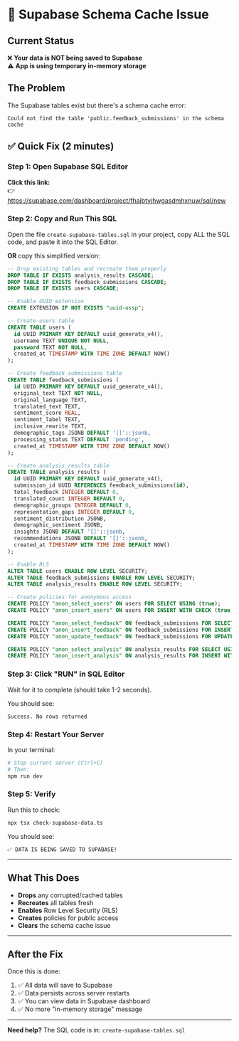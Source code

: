 # 🚨 Supabase Schema Cache Issue

## Current Status

❌ **Your data is NOT being saved to Supabase**  
⚠️ **App is using temporary in-memory storage**

## The Problem

The Supabase tables exist but there's a schema cache error:
```
Could not find the table 'public.feedback_submissions' in the schema cache
```

## ✅ Quick Fix (2 minutes)

### Step 1: Open Supabase SQL Editor

**Click this link:**  
👉 https://supabase.com/dashboard/project/fhajbtyjhwgasdmhxnuw/sql/new

### Step 2: Copy and Run This SQL

Open the file `create-supabase-tables.sql` in your project, copy ALL the SQL code, and paste it into the SQL Editor.

**OR** copy this simplified version:

```sql
-- Drop existing tables and recreate them properly
DROP TABLE IF EXISTS analysis_results CASCADE;
DROP TABLE IF EXISTS feedback_submissions CASCADE;
DROP TABLE IF EXISTS users CASCADE;

-- Enable UUID extension
CREATE EXTENSION IF NOT EXISTS "uuid-ossp";

-- Create users table
CREATE TABLE users (
  id UUID PRIMARY KEY DEFAULT uuid_generate_v4(),
  username TEXT UNIQUE NOT NULL,
  password TEXT NOT NULL,
  created_at TIMESTAMP WITH TIME ZONE DEFAULT NOW()
);

-- Create feedback_submissions table
CREATE TABLE feedback_submissions (
  id UUID PRIMARY KEY DEFAULT uuid_generate_v4(),
  original_text TEXT NOT NULL,
  original_language TEXT,
  translated_text TEXT,
  sentiment_score REAL,
  sentiment_label TEXT,
  inclusive_rewrite TEXT,
  demographic_tags JSONB DEFAULT '[]'::jsonb,
  processing_status TEXT DEFAULT 'pending',
  created_at TIMESTAMP WITH TIME ZONE DEFAULT NOW()
);

-- Create analysis_results table
CREATE TABLE analysis_results (
  id UUID PRIMARY KEY DEFAULT uuid_generate_v4(),
  submission_id UUID REFERENCES feedback_submissions(id),
  total_feedback INTEGER DEFAULT 0,
  translated_count INTEGER DEFAULT 0,
  demographic_groups INTEGER DEFAULT 0,
  representation_gaps INTEGER DEFAULT 0,
  sentiment_distribution JSONB,
  demographic_sentiment JSONB,
  insights JSONB DEFAULT '[]'::jsonb,
  recommendations JSONB DEFAULT '[]'::jsonb,
  created_at TIMESTAMP WITH TIME ZONE DEFAULT NOW()
);

-- Enable RLS
ALTER TABLE users ENABLE ROW LEVEL SECURITY;
ALTER TABLE feedback_submissions ENABLE ROW LEVEL SECURITY;
ALTER TABLE analysis_results ENABLE ROW LEVEL SECURITY;

-- Create policies for anonymous access
CREATE POLICY "anon_select_users" ON users FOR SELECT USING (true);
CREATE POLICY "anon_insert_users" ON users FOR INSERT WITH CHECK (true);

CREATE POLICY "anon_select_feedback" ON feedback_submissions FOR SELECT USING (true);
CREATE POLICY "anon_insert_feedback" ON feedback_submissions FOR INSERT WITH CHECK (true);
CREATE POLICY "anon_update_feedback" ON feedback_submissions FOR UPDATE USING (true);

CREATE POLICY "anon_select_analysis" ON analysis_results FOR SELECT USING (true);
CREATE POLICY "anon_insert_analysis" ON analysis_results FOR INSERT WITH CHECK (true);
```

### Step 3: Click "RUN" in SQL Editor

Wait for it to complete (should take 1-2 seconds).

You should see:
```
Success. No rows returned
```

### Step 4: Restart Your Server

In your terminal:
```bash
# Stop current server (Ctrl+C)
# Then:
npm run dev
```

### Step 5: Verify

Run this to check:
```bash
npx tsx check-supabase-data.ts
```

You should see:
```
✅ DATA IS BEING SAVED TO SUPABASE!
```

---

## What This Does

- **Drops** any corrupted/cached tables
- **Recreates** all tables fresh
- **Enables** Row Level Security (RLS)
- **Creates** policies for public access
- **Clears** the schema cache issue

---

## After the Fix

Once this is done:
1. ✅ All data will save to Supabase
2. ✅ Data persists across server restarts
3. ✅ You can view data in Supabase dashboard
4. ✅ No more "in-memory storage" message

---

**Need help?** The SQL code is in: `create-supabase-tables.sql`






